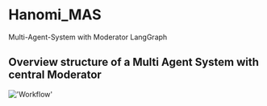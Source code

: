# Hanomi_MAS
Multi-Agent-System with Moderator LangGraph

## Overview structure of a Multi Agent System with central Moderator

!['Workflow']("https://github.com/AGAMPANDEYY/Hanomi_MAS/blob/main/media/MAS-Workflow.png")
